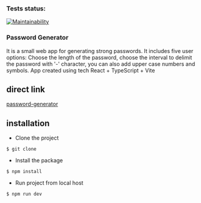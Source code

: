 ### Tests status:

[![Maintainability](https://api.codeclimate.com/v1/badges/130e41968143ab1a3d48/maintainability)](https://codeclimate.com/github/marininiurii/Password-Generator/maintainability)

### Password Generator

It is a small web app for generating strong passwords. It includes five user options: Choose the length of the password, choose the interval to delimit the password with '-' character, you can also add upper case numbers and symbols.
App created using tech React + TypeScript + Vite

## direct link

[password-generator](https://react-pass-gen.web.app/)

## installation

- Сlone the project

```
$ git clone
```

- Install the package

```
$ npm install
```

- Run project from local host

```
$ npm run dev
```
